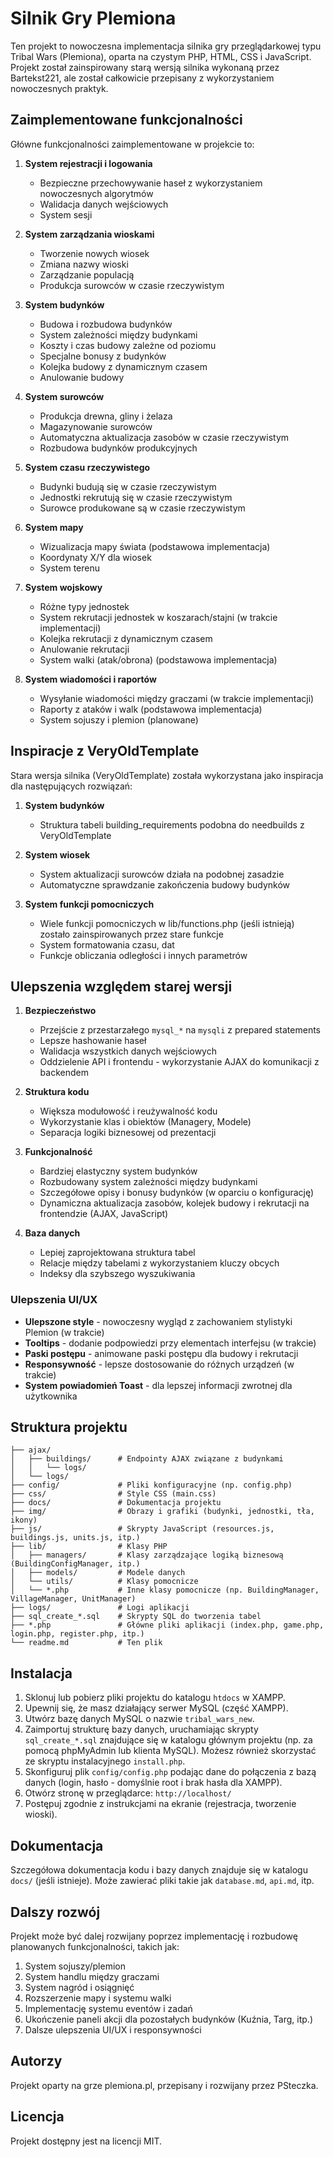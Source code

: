 # Silnik Gry Plemiona

Ten projekt to nowoczesna implementacja silnika gry przeglądarkowej typu Tribal Wars (Plemiona), oparta na czystym PHP, HTML, CSS i JavaScript. Projekt został zainspirowany starą wersją silnika wykonaną przez Bartekst221, ale został całkowicie przepisany z wykorzystaniem nowoczesnych praktyk.

## Zaimplementowane funkcjonalności

Główne funkcjonalności zaimplementowane w projekcie to:

1. **System rejestracji i logowania**
   - Bezpieczne przechowywanie haseł z wykorzystaniem nowoczesnych algorytmów
   - Walidacja danych wejściowych
   - System sesji

2. **System zarządzania wioskami**
   - Tworzenie nowych wiosek
   - Zmiana nazwy wioski
   - Zarządzanie populacją
   - Produkcja surowców w czasie rzeczywistym

3. **System budynków**
   - Budowa i rozbudowa budynków
   - System zależności między budynkami
   - Koszty i czas budowy zależne od poziomu
   - Specjalne bonusy z budynków
   - Kolejka budowy z dynamicznym czasem
   - Anulowanie budowy

4. **System surowców**
   - Produkcja drewna, gliny i żelaza
   - Magazynowanie surowców
   - Automatyczna aktualizacja zasobów w czasie rzeczywistym
   - Rozbudowa budynków produkcyjnych

5. **System czasu rzeczywistego**
   - Budynki budują się w czasie rzeczywistym
   - Jednostki rekrutują się w czasie rzeczywistym
   - Surowce produkowane są w czasie rzeczywistym

6. **System mapy**
   - Wizualizacja mapy świata (podstawowa implementacja)
   - Koordynaty X/Y dla wiosek
   - System terenu

7. **System wojskowy**
   - Różne typy jednostek
   - System rekrutacji jednostek w koszarach/stajni (w trakcie implementacji)
   - Kolejka rekrutacji z dynamicznym czasem
   - Anulowanie rekrutacji
   - System walki (atak/obrona) (podstawowa implementacja)

8. **System wiadomości i raportów**
   - Wysyłanie wiadomości między graczami (w trakcie implementacji)
   - Raporty z ataków i walk (podstawowa implementacja)
   - System sojuszy i plemion (planowane)

## Inspiracje z VeryOldTemplate

Stara wersja silnika (VeryOldTemplate) została wykorzystana jako inspiracja dla następujących rozwiązań:

1. **System budynków**
   - Struktura tabeli building_requirements podobna do needbuilds z VeryOldTemplate

2. **System wiosek**
   - System aktualizacji surowców działa na podobnej zasadzie
   - Automatyczne sprawdzanie zakończenia budowy budynków

3. **System funkcji pomocniczych**
   - Wiele funkcji pomocniczych w lib/functions.php (jeśli istnieją) zostało zainspirowanych przez stare funkcje
   - System formatowania czasu, dat
   - Funkcje obliczania odległości i innych parametrów

## Ulepszenia względem starej wersji

1. **Bezpieczeństwo**
   - Przejście z przestarzałego `mysql_*` na `mysqli` z prepared statements
   - Lepsze hashowanie haseł
   - Walidacja wszystkich danych wejściowych
   - Oddzielenie API i frontendu - wykorzystanie AJAX do komunikacji z backendem

2. **Struktura kodu**
   - Większa modułowość i reużywalność kodu
   - Wykorzystanie klas i obiektów (Managery, Modele)
   - Separacja logiki biznesowej od prezentacji

3. **Funkcjonalność**
   - Bardziej elastyczny system budynków
   - Rozbudowany system zależności między budynkami
   - Szczegółowe opisy i bonusy budynków (w oparciu o konfigurację)
   - Dynamiczna aktualizacja zasobów, kolejek budowy i rekrutacji na frontendzie (AJAX, JavaScript)

4. **Baza danych**
   - Lepiej zaprojektowana struktura tabel
   - Relacje między tabelami z wykorzystaniem kluczy obcych
   - Indeksy dla szybszego wyszukiwania

### Ulepszenia UI/UX
- **Ulepszone style** - nowoczesny wygląd z zachowaniem stylistyki Plemion (w trakcie)
- **Tooltips** - dodanie podpowiedzi przy elementach interfejsu (w trakcie)
- **Paski postępu** - animowane paski postępu dla budowy i rekrutacji
- **Responsywność** - lepsze dostosowanie do różnych urządzeń (w trakcie)
- **System powiadomień Toast** - dla lepszej informacji zwrotnej dla użytkownika

## Struktura projektu

```
├── ajax/
│   ├── buildings/      # Endpointy AJAX związane z budynkami
│   │   └── logs/
│   └── logs/
├── config/             # Pliki konfiguracyjne (np. config.php)
├── css/                # Style CSS (main.css)
├── docs/               # Dokumentacja projektu
├── img/                # Obrazy i grafiki (budynki, jednostki, tła, ikony)
├── js/                 # Skrypty JavaScript (resources.js, buildings.js, units.js, itp.)
├── lib/                # Klasy PHP
│   ├── managers/       # Klasy zarządzające logiką biznesową (BuildingConfigManager, itp.)
│   ├── models/         # Modele danych
│   └── utils/          # Klasy pomocnicze
│   └── *.php           # Inne klasy pomocnicze (np. BuildingManager, VillageManager, UnitManager)
├── logs/               # Logi aplikacji
├── sql_create_*.sql    # Skrypty SQL do tworzenia tabel
├── *.php               # Główne pliki aplikacji (index.php, game.php, login.php, register.php, itp.)
└── readme.md           # Ten plik
```

## Instalacja

1. Sklonuj lub pobierz pliki projektu do katalogu `htdocs` w XAMPP.
2. Upewnij się, że masz działający serwer MySQL (część XAMPP).
3. Utwórz bazę danych MySQL o nazwie `tribal_wars_new`.
4. Zaimportuj strukturę bazy danych, uruchamiając skrypty `sql_create_*.sql` znajdujące się w katalogu głównym projektu (np. za pomocą phpMyAdmin lub klienta MySQL). Możesz również skorzystać ze skryptu instalacyjnego `install.php`.
5. Skonfiguruj plik `config/config.php` podając dane do połączenia z bazą danych (login, hasło - domyślnie root i brak hasła dla XAMPP).
6. Otwórz stronę w przeglądarce: `http://localhost/`
7. Postępuj zgodnie z instrukcjami na ekranie (rejestracja, tworzenie wioski).

## Dokumentacja

Szczegółowa dokumentacja kodu i bazy danych znajduje się w katalogu `docs/` (jeśli istnieje). Może zawierać pliki takie jak `database.md`, `api.md`, itp.

## Dalszy rozwój

Projekt może być dalej rozwijany poprzez implementację i rozbudowę planowanych funkcjonalności, takich jak:
1. System sojuszy/plemion
2. System handlu między graczami
3. System nagród i osiągnięć
4. Rozszerzenie mapy i systemu walki
5. Implementację systemu eventów i zadań
6. Ukończenie paneli akcji dla pozostałych budynków (Kuźnia, Targ, itp.)
7. Dalsze ulepszenia UI/UX i responsywności

## Autorzy

Projekt oparty na grze plemiona.pl, przepisany i rozwijany przez PSteczka.

## Licencja

Projekt dostępny jest na licencji MIT.